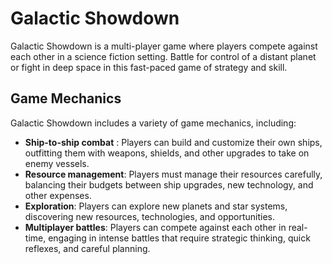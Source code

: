 # Galactic Showdown

Galactic Showdown is a multi-player game where players compete against each other in a science fiction setting. Battle for control of a distant planet or fight in deep space in this fast-paced game of strategy and skill.

## Game Mechanics

Galactic Showdown includes a variety of game mechanics, including:
- **Ship-to-ship combat** : Players can build and customize their own ships, outfitting them with weapons, shields, and other upgrades to take on enemy vessels.
- **Resource management**: Players must manage their resources carefully, balancing their budgets between ship upgrades, new technology, and other expenses.
- **Exploration**: Players can explore new planets and star systems, discovering new resources, technologies, and opportunities.
- **Multiplayer battles**: Players can compete against each other in real-time, engaging in intense battles that require strategic thinking, quick reflexes, and careful planning.
